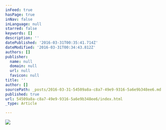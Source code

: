 ```yaml
---
inFeed: true
hasPage: true
inNav: false
inLanguage: null
starred: false
keywords: []
description: ''
datePublished: '2016-03-31T00:35:41.714Z'
dateModified: '2016-03-31T00:34:43.812Z'
authors: []
publisher:
  name: null
  domain: null
  url: null
  favicon: null
title: ''
author: []
sourcePath: _posts/2016-03-31-54509a8a-c8a7-49e9-9316-5a6e9b348ee6.md
published: true
url: 54509a8a-c8a7-49e9-9316-5a6e9b348ee6/index.html
_type: Article

---
```

![](https://the-grid-user-content.s3-us-west-2.amazonaws.com/2d19d724-657d-455f-8c09-2ebd9627c4ee.jpg)